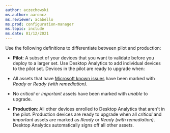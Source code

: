 ```yaml
---
author: aczechowski
ms.author: aaroncz
ms.reviewer: acabello
ms.prod: configuration-manager
ms.topic: include
ms.date: 01/12/2021
---
```


Use the following definitions to differentiate between pilot and production:  

- **Pilot**: A subset of your devices that you want to validate before you deploy to a larger set. Use Desktop Analytics to add individual devices to the pilot set. Devices in the pilot are ready to upgrade when:

 - All assets that have [Microsoft known issues](../compat-assessment.md#microsoft-known-issues) have been marked with *Ready* or *Ready (with remediation)*.

 - No *critical* or *important* assets have been marked with *unable* to upgrade.  

- **Production**: All other devices enrolled to Desktop Analytics that aren't in the pilot. Production devices are ready to upgrade when all *critical* and *important* assets are marked as *Ready* or *Ready (with remediation)*. Desktop Analytics automatically signs off all other assets.  
